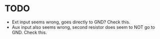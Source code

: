 # TODO

  * Ext input seems wrong, goes directly to GND? Check this.
  * Aux input also seems wrong, second resistor does seem to NOT go to GND. Check this.
